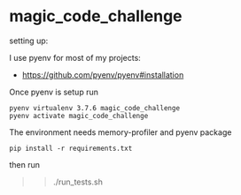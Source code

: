 # magic_code_challenge

setting up:

I use pyenv for most of my projects:
 - https://github.com/pyenv/pyenv#installation

Once pyenv is setup run

```
pyenv virtualenv 3.7.6 magic_code_challenge
pyenv activate magic_code_challenge

```

The environment needs memory-profiler and pyenv package

`pip install -r requirements.txt`

then run

>> ./run_tests.sh
